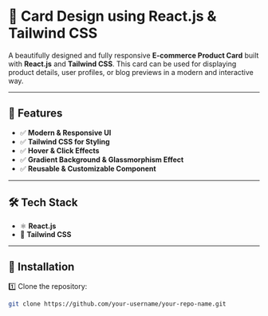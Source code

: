 # 🛒 Card Design using React.js & Tailwind CSS

A beautifully designed and fully responsive **E-commerce Product Card** built with **React.js** and **Tailwind CSS**. This card can be used for displaying product details, user profiles, or blog previews in a modern and interactive way.

---

## 🚀 Features
- ✅ **Modern & Responsive UI**
- ✅ **Tailwind CSS for Styling**
- ✅ **Hover & Click Effects**
- ✅ **Gradient Background & Glassmorphism Effect**
- ✅ **Reusable & Customizable Component**

---

## 🛠 Tech Stack
- ⚛️ **React.js**
- 🎨 **Tailwind CSS**

---

## 📌 Installation

1️⃣ Clone the repository:
```bash
git clone https://github.com/your-username/your-repo-name.git
